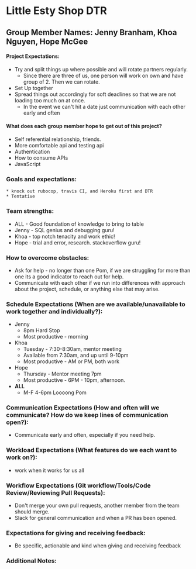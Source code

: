 # Little Esty Shop DTR

## Group Member Names: Jenny Branham, Khoa Nguyen, Hope McGee

#### Project Expectations:
  * Try and split things up where possible and will rotate partners regularly.
    * Since there are three of us, one person will work on own and have group of 2. Then we can rotate.
  * Set Up together
  * Spread things out accordingly for soft deadlines so that we are not loading too much on at once.
    * In the event we can't hit a date just communication with each other early and often

#### What does each group member hope to get out of this project?

  * Self referential relationship, friends.
  * More comfortable api and testing api
  * Authentication
  * How to consume APIs
  * JavaScript

### Goals and expectations:
    * knock out rubocop, travis CI, and Heroku first and DTR
    * Tentative

### Team strengths:
  * ALL - Good foundation of knowledge to bring to table
  * Jenny - SQL genius and debugging guru!
  * Khoa - top notch tenacity and work ethic!
  * Hope - trial and error, research. stackoverflow guru!

### How to overcome obstacles:
  * Ask for help - no longer than one Pom, if we are struggling for more than one its a good indicator to reach out for help.
  * Communicate with each other if we run into differences with approach about the project, schedule, or anything else that may arise.

### Schedule Expectations (When are we available/unavailable to work together and individually?):
  * Jenny
    * 8pm Hard Stop
    * Most productive - morning
  * Khoa
    * Tuesday - 7:30-8:30am, mentor meeting
    * Available from 7:30am, and up until 9-10pm
    * Most productive - AM or PM, both work
  * Hope
    * Thursday - Mentor meeting 7pm
    * Most productive - 6PM - 10pm, afternoon.
  * __ALL__
    * M-F 4-6pm Loooong Pom

### Communication Expectations (How and often will we communicate? How do we keep lines of communication open?):

  * Communicate early and often, especially if you need help.

### Workload Expectations (What features do we each want to work on?):

  * work when it works for us all

### Workflow Expectations (Git workflow/Tools/Code Review/Reviewing Pull Requests):

  * Don't merge your own pull requests, another member from the team should merge.
  * Slack for general communication and when a PR has been opened.

### Expectations for giving and receiving feedback:

  * Be specific, actionable and kind when giving and receiving feedback

### Additional Notes:
